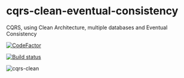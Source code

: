 # cqrs-clean-eventual-consistency
CQRS, using Clean Architecture, multiple databases and Eventual Consistency

[![CodeFactor](https://www.codefactor.io/repository/github/fals/cqrs-clean-eventual-consistency/badge)](https://www.codefactor.io/repository/github/fals/cqrs-clean-eventual-consistency)

[![Build status](https://ci.appveyor.com/api/projects/status/cqrs-clean-eventual-consistency/branch/master?svg=true)](https://ci.appveyor.com/project/fals/cqrs-clean-eventual-consistency/branch/master)

![cqrs-clean](https://github.com/fals/cqrs-clean-eventual-consistency/blob/master/docs/cqrs-clean.png)

